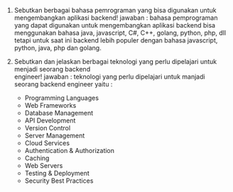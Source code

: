 1. Sebutkan berbagai bahasa pemrograman yang bisa digunakan untuk mengembangkan aplikasi backend!
   jawaban :
   bahasa pemprograman yang dapat digunakan untuk mengembangkan aplikasi backend bisa menggunakan bahasa java, javascript, C#, C++, golang, python, php, dll tetapi untuk saat ini backend lebih populer dengan bahasa javascript, python, java, php dan golang.

2. Sebutkan dan jelaskan berbagai teknologi yang perlu dipelajari untuk menjadi seorang backend  
    engineer!
   jawaban :
   teknologi yang perlu dipelajari untuk manjadi seorang backend engineer yaitu :
   - Programming Languages
   - Web Frameworks
   - Database Management
   - API Development
   - Version Control
   - Server Management
   - Cloud Services
   - Authentication & Authorization
   - Caching
   - Web Servers
   - Testing & Deployment
   - Security Best Practices
